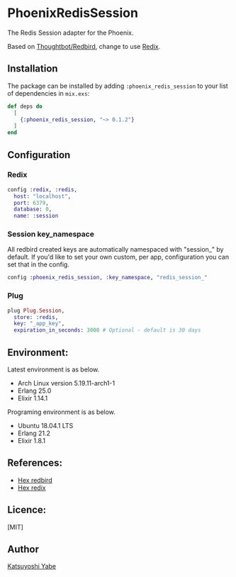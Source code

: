 # PhoenixRedisSession

The Redis Session adapter for the Phoenix.

Based on [Thoughtbot/Redbird](https://hex.pm/packages/redbird), change to use [Redix](https://hex.pm/packages/redix).

## Installation

The package can be installed by adding `:phoenix_redis_session` to your list of dependencies in `mix.exs`:

```elixir
def deps do
  [
    {:phoenix_redis_session, "~> 0.1.2"}
  ]
end
```

## Configuration

### Redix
```elixir
config :redix, :redis,
  host: "localhost",
  port: 6379,
  database: 0,
  name: :session
```

### Session key_namespace
All redbird created keys are automatically namespaced with "session_" by default. If you'd like to set your own custom, per app, configuration you can set that in the config.
```elixir
config :phoenix_redis_session, :key_namespace, "redis_session_"
```

### Plug
```elixir
plug Plug.Session,
  store: :redis,
  key: "_app_key",
  expiration_in_seconds: 3000 # Optional - default is 30 days
```

## Environment:
Latest environment is as below.

* Arch Linux version 5.19.11-arch1-1
* Erlang 25.0
* Elixir 1.14.1


Programing environment is as below.

* Ubuntu 18.04.1 LTS
* Erlang 21.2
* Elixir 1.8.1


## References:
- [Hex redbird](https://hex.pm/packages/redbird)
- [Hex redix](https://hex.pm/packages/redix)

## Licence:

[MIT]

## Author

[Katsuyoshi Yabe](https://github.com/kay1759)

